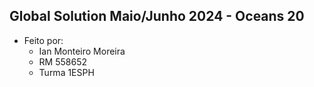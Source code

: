 ## Global Solution Maio/Junho 2024 - Oceans 20
- Feito por:
  - Ian Monteiro Moreira
  - RM 558652
  - Turma 1ESPH
